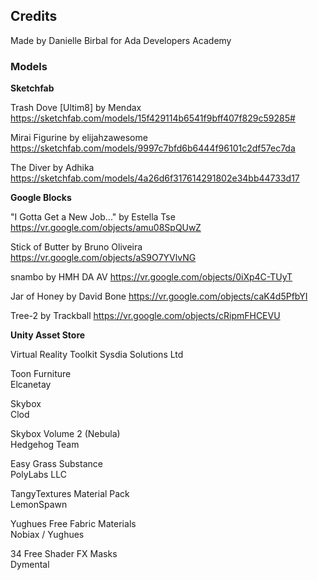 ## Credits

Made by Danielle Birbal for Ada Developers Academy

### Models

**Sketchfab**

Trash Dove [Ultim8] by Mendax
https://sketchfab.com/models/15f429114b6541f9bff407f829c59285#

Mirai Figurine by elijahzawesome
https://sketchfab.com/models/9997c7bfd6b6444f96101c2df57ec7da

The Diver by Adhika
https://sketchfab.com/models/4a26d6f317614291802e34bb44733d17

**Google Blocks**

"I Gotta Get a New Job..." by Estella Tse
https://vr.google.com/objects/amu08SpQUwZ

Stick of Butter by Bruno Oliveira
https://vr.google.com/objects/aS9O7YVlvNG

snambo by HMH DA AV
https://vr.google.com/objects/0iXp4C-TUyT

Jar of Honey by David Bone
https://vr.google.com/objects/caK4d5PfbYI

Tree-2 by Trackball
https://vr.google.com/objects/cRipmFHCEVU

**Unity Asset Store**

Virtual Reality Toolkit
Sysdia Solutions Ltd

Toon Furniture  
Elcanetay

Skybox  
Clod

Skybox Volume 2 (Nebula)  
Hedgehog Team

Easy Grass Substance  
PolyLabs LLC

TangyTextures Material Pack  
LemonSpawn

Yughues Free Fabric Materials  
Nobiax / Yughues

34 Free Shader FX Masks  
Dymental
